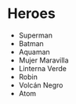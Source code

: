 # Heroes

* Superman
* Batman
* Aquaman
* Mujer Maravilla
* Linterna Verde
* Robin
* Volcán Negro
* Atom
